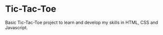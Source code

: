 # Tic-Tac-Toe
Basic Tic-Tac-Toe project to learn and develop my skills in HTML, CSS and Javascript. 
